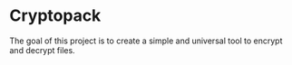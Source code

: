 # Cryptopack

The goal of this project is to create a simple and universal tool to encrypt and decrypt files.
